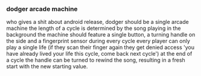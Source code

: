 ### dodger arcade machine

who gives a shit about android release, dodger should be a single arcade machine
the length of a cycle is determined by the song playing in the background
the machine should feature a single button, a turning handle on the side and a fingerprint sensor
during every cycle every player can only play a single life (if they scan their finger again they get denied access 'you have already lived your life this cycle, come back next cycle')
at the end of a cycle the handle can be turned to rewind the song, resulting in a fresh start with the new starting value.
